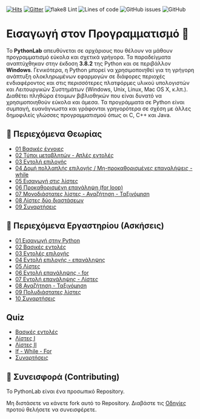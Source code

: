 [![Hits](https://hits.seeyoufarm.com/api/count/incr/badge.svg?url=https%3A%2F%2Feffie375.github.io%2FPythonLab%2F&count_bg=%23D321DF&title_bg=%23555555&icon=apachecassandra.svg&icon_color=%23E5DEDE&title=hits&edge_flat=false)](https://hits.seeyoufarm.com)
[![Gitter](https://badges.gitter.im/TPTE_Python/community.svg)](https://gitter.im/TPTE_Python/community?utm_source=badge&utm_medium=badge&utm_campaign=pr-badge)
![flake8 Lint](https://github.com/Effie375/PythonLab/workflows/flake8%20Lint/badge.svg)
![Lines of code](https://img.shields.io/tokei/lines/github/Effie375/PythonLab)
![GitHub issues](https://img.shields.io/github/issues-raw/Effie375/PythonLab)
![GitHub](https://img.shields.io/github/license/Effie375/PythonLab)

# Εισαγωγή στον Προγραμματισμό 🐍

Το **PythonLab** απευθύνεται σε αρχάριους που θέλουν να μάθουν προγραμματισμό εύκολα και σχετικά γρήγορα. Τα παραδείγματα αναπτύχθηκαν στην έκδοση **3.8.2** της Python και σε περιβάλλον **Windows**. Γενικότερα, η Python μπορεί να χρησιμοποιηθεί για τη γρήγορη ανάπτυξη ολοκληρωμένων εφαρμογών σε διάφορες περιοχές ενδιαφέροντος και στις περισσότερες πλατφόρμες υλικού υπολογιστών και Λειτουργικών Συστημάτων (Windows, Unix, Linux, Mac OS X, κ.λπ.). Διαθέτει πληθώρα έτοιμων βιβλιοθηκών που είναι δυνατό να χρησιμοποιηθούν εύκολα και άμεσα. Τα προγράμματα σε Python είναι συμπαγή, ευανάγνωστα και γράφονται γρηγορότερα σε σχέση με άλλες δημοφιλείς γλώσσες προγραμματισμού όπως οι C, C++ και Java.

## 📁 Περιεχόμενα Θεωρίας

- [01 Βασικές έννοιες](lectures/lecture_01.md)
- [02 Τύποι μεταβλητών - Απλές εντολές](lectures/lecture_02.md)
- [03 Εντολή επιλογής](lectures/lecture_03.md)
- [04 Δομή πολλαπλής επιλογής / Μη-προκαθορισμένες επαναλήψεις - while](lectures/lecture_04.md)
- [05 Εισαγωγή στις λίστες](lectures/lecture_05.md)
- [06 Προκαθορισμένη επανάληψη (for loop)](lectures/lecture_06.md)
- [07 Μονοδιάστατες λίστες - Αναζήτηση - Ταξινόμηση](lectures/lecture_07.md)
- [08 Λίστες δύο διαστάσεων](lectures/lecture_08.md)
- [09 Συναρτήσεις](lectures/lecture_09.md)

## 📁 Περιεχόμενα Εργαστηρίου (Ασκήσεις)

- [01 Εισαγωγή στην Python](labs/lab_01.md)
- [02 Βασικές εντολές](labs/lab_02.md)
- [03 Εντολές επιλογής](labs/lab_03.md)
- [04 Εντολή επιλογής - επανάληψης](labs/lab_04.md)
- [05 Λίστες](labs/lab_05.md)
- [06 Εντολή επανάληψης - for](labs/lab_06.md)
- [07 Εντολή επανάληψης - Λίστες](labs/lab_07.md)
- [08 Αναζήτηση - Ταξινόμηση](labs/lab_08.md)
- [09 Πολυδιάστατες λίστες](labs/lab_09.md)
- [10 Συναρτήσεις](labs/lab_10.md)

## Quiz

- [Βασικές εντολές](https://forms.gle/YJEUsiR8aKk4WjLT8)
- [Λίστες Ι](https://forms.gle/gxi5QTjU3iLDU4rr7)
- [Λίστες ΙΙ](https://forms.gle/7WapsSYNN7keri7P6)
- [If - While - For](https://forms.gle/wfSRmQKTitLN6Nar5)
- [Συναρτήσεις](https://forms.gle/DPkpA7CWBj5avRVU7)
  
## 🔨 Συνεισφορά (Contributing)

Το PythonLab είναι ένα προσωπικό Repository.

Μη διστάσετε να κάνετε fork αυτό το Repository. Διαβάστε τις [Οδηγίες](CONTRIBUTING.md) προτού θελήσετε να συνεισφέρετε.
